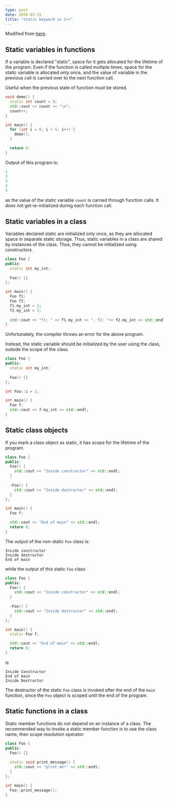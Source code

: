 ```yaml
---
type: post
date: 2020-03-15
title: "static keyword in C++"
---
```


Modified from [here](https://www.geeksforgeeks.org/static-keyword-cpp/).

## Static variables in functions

If a variable is declared "static", space for it gets allocated for the lifetime of the program. Even if the function is called multiple times, space for the static variable is allocated only once, and the value of variable in the previous call is carried over to the next function call.

Useful when the previous state of function must be stored.

```c++
void demo() {
  static int count = 0;
  std::cout << count << "\n";
  count++;
}

int main() {
  for (int i = 0; i < 5; i++) {
    demo();
  }

  return 0;
}
```
Output of this program is:
```c++
1
2
3
4
5
```
as the value of the static variable `count` is carried through function calls. It does not get re-initialized during each function call.


## Static variables in a class

Variables declared static are initialized only once, as they are allocated space in separate static storage. Thus, static variables in a class are shared by instances of the class. Thus, they cannot be initialized using constructors.

```c++
class Foo {
public:
  static int my_int;
  
  Foo() {}
};

int main() {
  Foo f1;
  Foo f2;
  f1.my_int = 2;
  f2.my_int = 3;
  
  std::cout << "f1: " << f1.my_int << ", f2: "<< f2.my_int << std::endl;
}
```
Unfortunately, the compiler throws an error for the above program.

Instead, the static variable should be initialized by the user using the class, outside the scope of the class.
```c++
class Foo {
public:
  static int my_int;
  
  Foo() {}
};

int Foo::i = 1;

int main() {
  Foo f;
  std::cout << f.my_int << std::endl;
}
```

## Static class objects

If you mark a class object as static, it has scope for the lifetime of the program.

```c++
class Foo {
public:
  Foo() {
    std::cout << "Inside constructor" << std::endl;
  }
  
  ~Foo() {
    std::cout << "Inside destructor" << std::endl;
  }
};

int main() {
  Foo f;

  std::cout << "End of main" << std::endl;
  return 0;
}
```
The output of the non-static `Foo` class is:
```
Inside constructor
Inside destructor
End of main
```

while the output of this static `Foo` class 
```c++
class Foo {
public:
  Foo() {
    std::cout << "Inside constructor" << std::endl;
  }
  
  ~Foo() {
    std::cout << "Inside destructor" << std::endl;
  }
};

int main() {
  static Foo f;

  std::cout << "End of main" << std::endl;
  return 0;
}
```
is
```
Inside Constructor
End of main
Inside Destructor
```
The destructor of the static `Foo` class is invoked after the end of the `main` function, since the `Foo` object is scoped until the end of the program.

## Static functions in a class

Static member functions do not depend on an instance of a class. The recommended way to invoke a static member function is to use the class name, then scope resolution operator:

```c++
class Foo {
public:
  Foo() {}
    
  static void print_message() {
    std::cout << "print me!" << std::endl;
  }
};

int main() {
  Foo::print_message();
}
```


